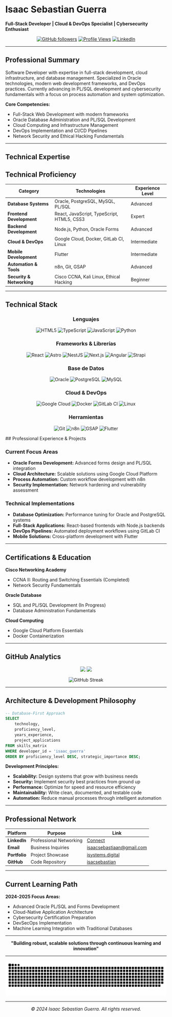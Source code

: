 # Isaac Sebastian Guerra
**Full-Stack Developer | Cloud & DevOps Specialist | Cybersecurity Enthusiast**

<div align="center">
  
[![GitHub followers](https://img.shields.io/github/followers/isacsebastian?label=Followers&style=flat-square&color=0066CC)](https://github.com/isacsebastian)
[![Profile Views](https://komarev.com/ghpvc/?username=isacsebastian&style=flat-square&color=0066CC)](https://github.com/isacsebastian)
[![LinkedIn](https://img.shields.io/badge/LinkedIn-Connect-0A66C2?style=flat-square&logo=linkedin)](https://www.linkedin.com/in/isaac-sebasti%C3%A1n-guerra-965b9a286/)

</div>

---

## Professional Summary

Software Developer with expertise in full-stack development, cloud infrastructure, and database management. Specialized in Oracle technologies, modern web development frameworks, and DevOps practices. Currently advancing in PL/SQL development and cybersecurity fundamentals with a focus on process automation and system optimization.

**Core Competencies:**
- Full-Stack Web Development with modern frameworks
- Oracle Database Administration and PL/SQL Development
- Cloud Computing and Infrastructure Management
- DevOps Implementation and CI/CD Pipelines
- Network Security and Ethical Hacking Fundamentals

---

## Technical Expertise

## Technical Proficiency

| **Category** | **Technologies** | **Experience Level** |
|--------------|------------------|---------------------|
| **Database Systems** | Oracle, PostgreSQL, MySQL, PL/SQL | Advanced |
| **Frontend Development** | React, JavaScript, TypeScript, HTML5, CSS3 | Expert |
| **Backend Development** | Node.js, Python, Oracle Forms | Advanced |
| **Cloud & DevOps** | Google Cloud, Docker, GitLab CI, Linux | Intermediate |
| **Mobile Development** | Flutter | Intermediate |
| **Automation & Tools** | n8n, Git, GSAP | Advanced |
| **Security & Networking** | Cisco CCNA, Kali Linux, Ethical Hacking | Beginner |

---
## Technical Stack

<div align="center">

### Lenguajes
![HTML5](https://img.shields.io/badge/HTML5-E34F26?style=for-the-badge&logo=html5&logoColor=white)
![TypeScript](https://img.shields.io/badge/TypeScript-3178C6?style=for-the-badge&logo=typescript&logoColor=white)
![JavaScript](https://img.shields.io/badge/JavaScript-F7DF1E?style=for-the-badge&logo=javascript&logoColor=black)
![Python](https://img.shields.io/badge/Python-3776AB?style=for-the-badge&logo=python&logoColor=white)

### Frameworks & Librerías
![React](https://img.shields.io/badge/React-20232A?style=for-the-badge&logo=react&logoColor=61DAFB)
![Astro](https://img.shields.io/badge/Astro-FF5D01?style=for-the-badge&logo=astro&logoColor=white)
![NestJS](https://img.shields.io/badge/NestJS-E0234E?style=for-the-badge&logo=nestjs&logoColor=white)
![Next.js](https://img.shields.io/badge/Next.js-000000?style=for-the-badge&logo=next.js&logoColor=white)
![Angular](https://img.shields.io/badge/Angular-DD0031?style=for-the-badge&logo=angular&logoColor=white)
![Strapi](https://img.shields.io/badge/Strapi-2F2E8B?style=for-the-badge&logo=strapi&logoColor=white)

### Base de Datos
![Oracle](https://img.shields.io/badge/Oracle-F80000?style=for-the-badge&logo=oracle&logoColor=white)
![PostgreSQL](https://img.shields.io/badge/PostgreSQL-316192?style=for-the-badge&logo=postgresql&logoColor=white)
![MySQL](https://img.shields.io/badge/MySQL-4479A1?style=for-the-badge&logo=mysql&logoColor=white)

### Cloud & DevOps
![Google Cloud](https://img.shields.io/badge/Google_Cloud-4285F4?style=for-the-badge&logo=google-cloud&logoColor=white)
![Docker](https://img.shields.io/badge/Docker-2496ED?style=for-the-badge&logo=docker&logoColor=white)
![GitLab CI](https://img.shields.io/badge/GitLab_CI-FCA326?style=for-the-badge&logo=gitlab&logoColor=white)
![Linux](https://img.shields.io/badge/Linux-FCC624?style=for-the-badge&logo=linux&logoColor=black)

### Herramientas
![Git](https://img.shields.io/badge/Git-F05032?style=for-the-badge&logo=git&logoColor=white)
![n8n](https://img.shields.io/badge/n8n-EA4B71?style=for-the-badge&logo=n8n&logoColor=white)
![GSAP](https://img.shields.io/badge/GSAP-88CE02?style=for-the-badge&logo=greensock&logoColor=white)
![Flutter](https://img.shields.io/badge/Flutter-02569B?style=for-the-badge&logo=flutter&logoColor=white)

</div>
## Professional Experience & Projects

### Current Focus Areas
- **Oracle Forms Development:** Advanced forms design and PL/SQL integration
- **Cloud Architecture:** Scalable solutions using Google Cloud Platform
- **Process Automation:** Custom workflow development with n8n
- **Security Implementation:** Network hardening and vulnerability assessment

### Technical Implementations
- **Database Optimization:** Performance tuning for Oracle and PostgreSQL systems
- **Full-Stack Applications:** React-based frontends with Node.js backends
- **DevOps Pipelines:** Automated deployment workflows using GitLab CI
- **Mobile Solutions:** Cross-platform development with Flutter

---

## Certifications & Education

**Cisco Networking Academy**
- CCNA II: Routing and Switching Essentials (Completed)
- Network Security Fundamentals

**Oracle Database**
- SQL and PL/SQL Development (In Progress)
- Database Administration Fundamentals

**Cloud Computing**
- Google Cloud Platform Essentials
- Docker Containerization

---

## GitHub Analytics

<div align="center">
  
<img width="48%" src="https://github-readme-stats.vercel.app/api?username=isacsebastian&show_icons=true&theme=tokyonight&hide_border=true&bg_color=0D1117&title_color=00D4FF&icon_color=00D4FF&text_color=C9D1D9" />
<img width="48%" src="https://github-readme-stats.vercel.app/api/top-langs/?username=isacsebastian&layout=compact&theme=tokyonight&hide_border=true&bg_color=0D1117&title_color=00D4FF&text_color=C9D1D9" />

</div>

<div align="center">
  
![GitHub Streak](https://github-readme-streak-stats.herokuapp.com?user=isacsebastian&theme=tokyonight&hide_border=true&background=0D1117&stroke=00D4FF&ring=00D4FF&fire=00D4FF&currStreakLabel=00D4FF)

</div>

---

## Architecture & Development Philosophy

```sql
-- Database-First Approach
SELECT 
    technology,
    proficiency_level,
    years_experience,
    project_applications
FROM skills_matrix 
WHERE developer_id = 'isaac_guerra'
ORDER BY proficiency_level DESC, strategic_importance DESC;
```

**Development Principles:**
- **Scalability:** Design systems that grow with business needs
- **Security:** Implement security best practices from ground up
- **Performance:** Optimize for speed and resource efficiency
- **Maintainability:** Write clean, documented, and testable code
- **Automation:** Reduce manual processes through intelligent automation

---

## Professional Network

<div align="center">

| Platform | Purpose | Link |
|----------|---------|------|
| **LinkedIn** | Professional Networking | [Connect](https://www.linkedin.com/in/isaac-sebasti%C3%A1n-guerra-965b9a286/) |
| **Email** | Business Inquiries | [isaacsebastiaan@gmail.com](mailto:isaacsebastiaan@gmail.com) |
| **Portfolio** | Project Showcase | [isystems.digital](https://isystems.digital/) |
| **GitHub** | Code Repository | [isacsebastian](https://github.com/isacsebastian) |

</div>

---

## Current Learning Path

**2024-2025 Focus Areas:**
- Advanced Oracle PL/SQL and Forms Development
- Cloud-Native Application Architecture
- Cybersecurity Certification Preparation
- DevSecOps Implementation
- Machine Learning Integration with Traditional Databases

---

<div align="center">

**"Building robust, scalable solutions through continuous learning and innovation"**

---

![Snake animation](https://github.com/platane/snk/raw/output/github-contribution-grid-snake.svg)

---

*© 2024 Isaac Sebastian Guerra. All rights reserved.*

</div>
